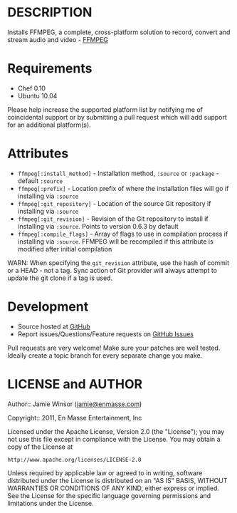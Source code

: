 DESCRIPTION
===========

Installs FFMPEG, a complete, cross-platform solution to record, convert and stream audio and video - [FFMPEG](http://www.ffmpeg.org/)

Requirements
============

* Chef 0.10
* Ubuntu 10.04

Please help increase the supported platform list by notifying me of coincidental support or by submitting a pull request which will add support for an additional platform(s).

Attributes
==========

* `ffmpeg[:install_method]` - Installation method, `:source` or `:package` - default `:source`
* `ffmpeg[:prefix]` - Location prefix of where the installation files will go if installing via `:source`
* `ffmpeg[:git_repository]` - Location of the source Git repository if installing via `:source`
* `ffmpeg[:git_revision]` - Revision of the Git repository to install if installing via `:source`. Points to version 0.6.3 by default
* `ffmpeg[:compile_flags]` - Array of flags to use in compilation process if installing via `:source`. FFMPEG will be recompiled if this attribute is modified after initial compilation

WARN: When specifying the `git_revision` attribute, use the hash of commit or a HEAD - not a tag. Sync action of Git provider will always attempt to update the git clone if a tag is used.

Development
===========

* Source hosted at [GitHub](https://github.com/enmasse-entertainment/ffmpeg-cookbook)
* Report issues/Questions/Feature requests on [GitHub Issues](https://github.com/enmasse-entertainment/ffmpeg-cookbook/issues)

Pull requests are very welcome! Make sure your patches are well tested.
Ideally create a topic branch for every separate change you make.

LICENSE and AUTHOR
==================

Author:: Jamie Winsor (<jamie@enmasse.com>)

Copyright:: 2011, En Masse Entertainment, Inc

Licensed under the Apache License, Version 2.0 (the "License");
you may not use this file except in compliance with the License.
You may obtain a copy of the License at

    http://www.apache.org/licenses/LICENSE-2.0

Unless required by applicable law or agreed to in writing, software
distributed under the License is distributed on an "AS IS" BASIS,
WITHOUT WARRANTIES OR CONDITIONS OF ANY KIND, either express or implied.
See the License for the specific language governing permissions and
limitations under the License.